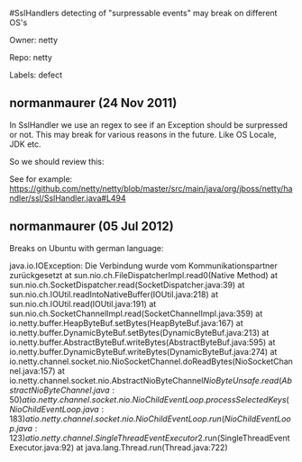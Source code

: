 #SslHandlers detecting of "surpressable events" may break on different OS's

Owner: netty

Repo: netty

Labels: defect 

## normanmaurer (24 Nov 2011)

In SslHandler we use an regex to see if an Exception should be surpressed or not. This may break for various reasons in the future. Like OS Locale, JDK etc. 

So we should review this:

See for example:
https://github.com/netty/netty/blob/master/src/main/java/org/jboss/netty/handler/ssl/SslHandler.java#L494


## normanmaurer (05 Jul 2012)

Breaks on Ubuntu with german language:

java.io.IOException: Die Verbindung wurde vom Kommunikationspartner
zurückgesetzt
        at sun.nio.ch.FileDispatcherImpl.read0(Native Method)
        at sun.nio.ch.SocketDispatcher.read(SocketDispatcher.java:39)
        at sun.nio.ch.IOUtil.readIntoNativeBuffer(IOUtil.java:218)
        at sun.nio.ch.IOUtil.read(IOUtil.java:191)
        at sun.nio.ch.SocketChannelImpl.read(SocketChannelImpl.java:359)
        at io.netty.buffer.HeapByteBuf.setBytes(HeapByteBuf.java:167)
        at io.netty.buffer.DynamicByteBuf.setBytes(DynamicByteBuf.java:213)
        at io.netty.buffer.AbstractByteBuf.writeBytes(AbstractByteBuf.java:595)
        at io.netty.buffer.DynamicByteBuf.writeBytes(DynamicByteBuf.java:274)
        at io.netty.channel.socket.nio.NioSocketChannel.doReadBytes(NioSocketChannel.java:157)
        at io.netty.channel.socket.nio.AbstractNioByteChannel$NioByteUnsafe.read(AbstractNioByteChannel.java:50)
        at io.netty.channel.socket.nio.NioChildEventLoop.processSelectedKeys(NioChildEventLoop.java:183)
        at io.netty.channel.socket.nio.NioChildEventLoop.run(NioChildEventLoop.java:123)
        at io.netty.channel.SingleThreadEventExecutor$2.run(SingleThreadEventExecutor.java:92)
        at java.lang.Thread.run(Thread.java:722)


